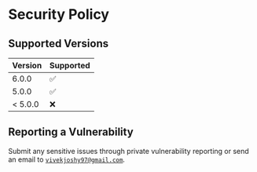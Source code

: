 # Security Policy

## Supported Versions

| Version | Supported          |
|---------|--------------------|
| 6.0.0   | :white_check_mark: |
| 5.0.0   | :white_check_mark: |
| < 5.0.0 | :x:                |

## Reporting a Vulnerability

Submit any sensitive issues through private vulnerability reporting or send an email to [`vivekjoshy97@gmail.com`](mailto:vivekjoshy97@gmail.com).
